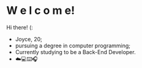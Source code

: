 # W e l c o m e! 
Hi there! (: 
- Joyce, 20;
- pursuing a degree in computer programming; 
- Currently studying to be a Back-End Developer.
- ☁️💻⌨️🎧


